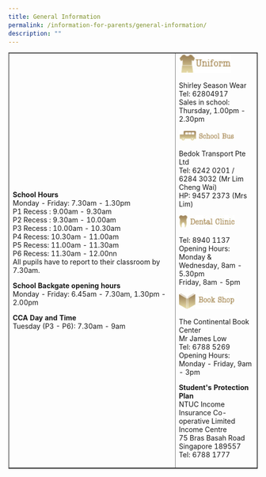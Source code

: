 ```yaml
---
title: General Information
permalink: /information-for-parents/general-information/
description: ""
---
```

<table style="border-collapse: collapse; width: 100%;" border="1">
<tbody>
<tr>
<td style="width: 67%;"><p><strong>School Hours</strong><br />Monday - Friday: 7.30am - 1.30pm<br />P1 Recess : 9.00am - 9.30am<br />P2 Recess : 9.30am - 10.00am<br />P3 Recess : 10.00am - 10.30am<br />P4 Recess: 10.30am - 11.00am&nbsp;<br />P5 Recess: 11.00am - 11.30am&nbsp;<br />P6 Recess: 11.30am - 12.00nn&nbsp;<br />All pupils have to report to their classroom by 7.30am.</p>
<p><strong>School Backgate opening hours<br /></strong>Monday - Friday: 6.45am - 7.30am, 1.30pm - 2.00pm</p>
<p><strong>CCA Day and Time<br /></strong>Tuesday (P3 - P6): 7.30am - 9am</p></td>
<td style="width: 33%;"><img style="width: 70%;" src="/images/gi1.jpeg">
<p>Shirley Season Wear<br />Tel: 62804917<br />Sales in school:<br />Thursday, 1.00pm - 2.30pm</p>
<img style="width: 75%;" src="/images/gi2.jpeg">
<p>Bedok Transport Pte Ltd<br />Tel: 6242 0201 / 6284 3032 (Mr Lim Cheng Wai)<br />HP: 9457 2373 (Mrs Lim)</p>
<img style="width: 75%;" src="/images/gi3.jpeg">
<p>Tel:&nbsp;8940 1137<br />Opening Hours:<br />Monday &amp; Wednesday, 8am - 5.30pm<br />Friday, 8am - 5pm</p>
<img style="width: 75%;" src="/images/gi4.jpeg">
<p>The Continental Book Center<br />Mr James Low<br />Tel: 6788 5269<br />Opening Hours:<br />Monday - Friday, 9am - 3pm</p>
<p><strong>Student's Protection Plan<br /></strong>NTUC Income Insurance Co-operative Limited Income Centre<br />75 Bras Basah Road<br />Singapore 189557<br />Tel: 6788 1777</p>
